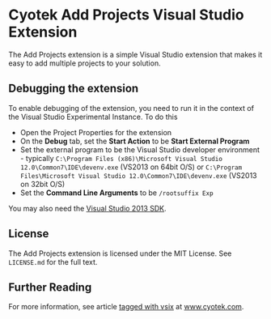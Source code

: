 Cyotek Add Projects Visual Studio Extension
===========================================

The Add Projects extension is a simple Visual Studio extension that makes it easy to add multiple projects to your solution.

Debugging the extension
-----------------------

To enable debugging of the extension, you need to run it in the context of the Visual Studio Experimental Instance. To do this

* Open the Project Properties for the extension
* On the **Debug** tab, set the **Start Action** to be **Start External Program**
* Set the external program to be the Visual Studio developer environment - typically `C:\Program Files (x86)\Microsoft Visual Studio 12.0\Common7\IDE\devenv.exe` (VS2013 on 64bit O/S) or `C:\Program Files\Microsoft Visual Studio 12.0\Common7\IDE\devenv.exe` (VS2013 on 32bit O/S) 
* Set the **Command Line Arguments** to be `/rootsuffix Exp`

You may also need the [Visual Studio 2013 SDK](http://www.microsoft.com/en-gb/download/details.aspx?id=40758).

License
-------

The Add Projects extension is licensed under the MIT License. See `LICENSE.md` for the full text. 

Further Reading
---------------

For more information, see article [tagged with vsix](http://www.cyotek.com/blog/tag/vsix) at www.cyotek.com.
